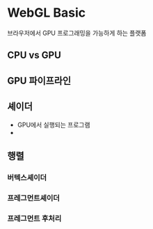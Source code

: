 # WebGL Basic
브라우저에서 GPU 프로그래밍을 가능하게 하는 플랫폼

## CPU vs GPU

## GPU 파이프라인
## 셰이더
- GPU에서 실행되는 프로그램
- 
## 행렬
### 버텍스셰이더
### 프레그먼트셰이더
### 프레그먼트 후처리

